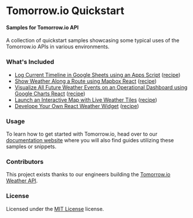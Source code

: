 Tomorrow.io Quickstart
========

#### Samples for Tomorrow.io API ####
A collection of quickstart samples showcasing some typical uses of the Tomorrow.io APIs in various environments. 

### What's Included ###
* [Log Current Timeline in Google Sheets using an Apps Script](./logCurrentTimeline.gs) ([recipe](https://docs.tomorrow.io/recipes/periodically-log-realtime-weather-for-data-science-and-climatology))
* [Show Weather Along a Route using Mapbox React](https://github.com/Tomorrow-IO-API/tomorrow-route-mapbox) ([recipe](https://docs.tomorrow.io/recipes/minimize-road-risk-with-weather-along-a-route))
* [Visualize All Future Weather Events on an Operational Dashboard using Google Charts React](https://github.com/Tomorrow-IO-API/tomorrow-events-charts) ([recipe](https://docs.tomorrow.io/recipes/monitor-forecasted-weather-events-with-an-insights-dashboard))
* [Launch an Interactive Map with Live Weather Tiles](https://jsfiddle.net/user/Tomorrow_io/fiddles/) ([recipe](https://docs.tomorrow.io/recipes/visualize-global-precipitation-on-a-map))
* [Develope Your Own React Weather Widget](https://github.com/Tomorrow-IO-API/tomorrow-timelines-widget) ([recipe](https://developer.tomorrow.io/blog/how-to-create-a-weather-widget-with-a-weather-api))

### Usage ###
To learn how to get started with Tomorrow.io, head over to our [documentation website](https://docs.tomorrow.io) where you will also find guides utilizing these samples or snippets.

### Contributors ###
This project exists thanks to our engineers building the [Tomorrow.io Weather API](https://tomorrow.io).

### License ###
Licensed under the [MIT License](./LICENSE) license.
